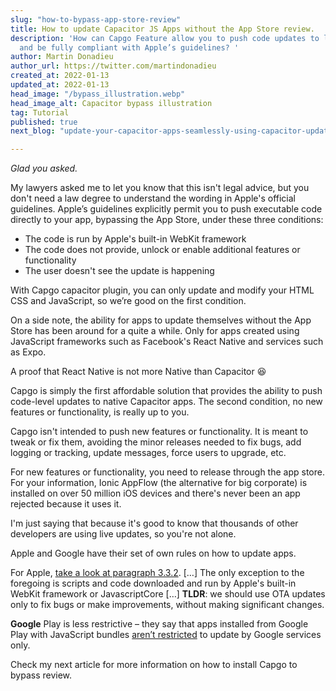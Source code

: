 ```yaml
---
slug: "how-to-bypass-app-store-review"
title: How to update Capacitor JS Apps without the App Store review.
description: 'How can Capgo Feature allow you to push code updates to live iOS Ionic apps
  and be fully compliant with Apple’s guidelines? '
author: Martin Donadieu
author_url: https://twitter.com/martindonadieu
created_at: 2022-01-13
updated_at: 2022-01-13
head_image: "/bypass_illustration.webp"
head_image_alt: Capacitor bypass illustration
tag: Tutorial
published: true
next_blog: "update-your-capacitor-apps-seamlessly-using-capacitor-updater"

---
```

_Glad you asked._

My lawyers asked me to let you know that this isn't legal advice, but you don't need a law degree to understand the wording in Apple's official guidelines. Apple’s guidelines explicitly permit you to push executable code directly to your app, bypassing the App Store, under these three conditions:

* The code is run by Apple's built-in WebKit framework
* The code does not provide, unlock or enable additional features or functionality
* The user doesn't see the update is happening

With Capgo capacitor plugin, you can only update and modify your HTML CSS and JavaScript, so we’re good on the first condition.

On a side note, the ability for apps to update themselves without the App Store has been around for a quite a while.
Only for apps created using JavaScript frameworks such as Facebook's React Native and services such as Expo.

A proof that React Native is not more Native than Capacitor 😆

Capgo is simply the first affordable solution that provides the ability to push code-level updates to native Capacitor apps.
The second condition, no new features or functionality, is really up to you.

Capgo isn't intended to push new features or functionality. It is meant to tweak or fix them, avoiding the minor releases needed to fix bugs, add logging or tracking, update messages, force users to upgrade, etc.

For new features or functionality, you need to release through the app store. For your information, Ionic AppFlow (the alternative for big corporate) is installed on over 50 million iOS devices and there's never been an app rejected because it uses it.

I'm just saying that because it's good to know that thousands of other developers are using live updates, so you're not alone.

Apple and Google have their set of own rules on how to update apps.

For Apple, [take a look at paragraph 3.3.2](https://developer.apple.com/programs/information/Apple_Developer_Program_Information_8_12_15.pdf).
\[…\] The only exception to the foregoing is scripts and code downloaded and run by Apple's built-in WebKit framework or JavascriptCore \[…\] __TLDR__: we should use OTA updates only to fix bugs or make improvements, without making significant changes.

__Google__ Play is less restrictive – they say that apps installed from Google Play with JavaScript bundles [aren’t restricted](https://support.google.com/googleplay/android-developer/answer/9888379?hl=en) to update by Google services only.


Check my next article for more information on how to install Capgo to bypass review.